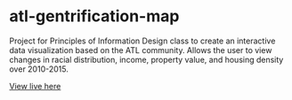 # atl-gentrification-map

Project for Principles of Information Design class to create an interactive data visualization based on the ATL community. Allows the user to view changes in racial distribution, income, property value, and housing density over 2010-2015.

<a href="http://madisonmcroy.com/map.html">View live here</a>